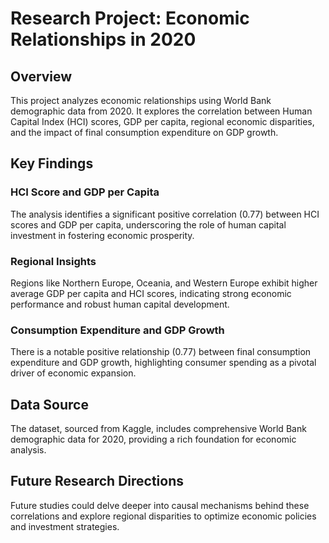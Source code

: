 # Research Project: Economic Relationships in 2020

## Overview
This project analyzes economic relationships using World Bank demographic data from 2020. It explores the correlation between Human Capital Index (HCI) scores, GDP per capita, regional economic disparities, and the impact of final consumption expenditure on GDP growth.

## Key Findings

### HCI Score and GDP per Capita
The analysis identifies a significant positive correlation (0.77) between HCI scores and GDP per capita, underscoring the role of human capital investment in fostering economic prosperity.

### Regional Insights
Regions like Northern Europe, Oceania, and Western Europe exhibit higher average GDP per capita and HCI scores, indicating strong economic performance and robust human capital development.

### Consumption Expenditure and GDP Growth
There is a notable positive relationship (0.77) between final consumption expenditure and GDP growth, highlighting consumer spending as a pivotal driver of economic expansion.

## Data Source
The dataset, sourced from Kaggle, includes comprehensive World Bank demographic data for 2020, providing a rich foundation for economic analysis.

## Future Research Directions
Future studies could delve deeper into causal mechanisms behind these correlations and explore regional disparities to optimize economic policies and investment strategies.
